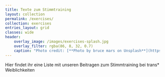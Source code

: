 ```yaml
---
title: Texte zum Stimmtraining
layout: collection
permalink: /exercises/
collection: exercises
entries_layout: grid
classes: wide
header: 
    overlay_image: /images/exercises-splash.jpg
    overlay_filter: rgba(86, 8, 32, 0.7)
    caption: "Photo credit: [**Photo by bruce mars on Unsplash**](https://unsplash.com)"
---
```


Hier findet ihr eine Liste mit unseren Beitragen zum Stimmtraining bei trans* Weiblichkeiten